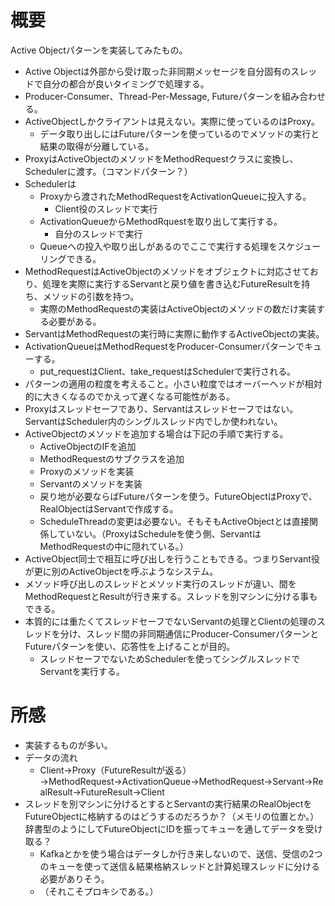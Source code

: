 # 概要

Active Objectパターンを実装してみたもの。

* Active Objectは外部から受け取った非同期メッセージを自分固有のスレッドで自分の都合が良いタイミングで処理する。
* Producer-Consumer、Thread-Per-Message, Futureパターンを組み合わせる。
* ActiveObjectしかクライアントは見えない。実際に使っているのはProxy。
  * データ取り出しにはFutureパターンを使っているのでメソッドの実行と結果の取得が分離している。
* ProxyはActiveObjectのメソッドをMethodRequestクラスに変換し、Schedulerに渡す。（コマンドパターン？）
* Schedulerは
  * Proxyから渡されたMethodRequestをActivationQueueに投入する。
    * Client役のスレッドで実行
  * ActivationQueueからMethodRquestを取り出して実行する。
    * 自分のスレッドで実行
  * Queueへの投入や取り出しがあるのでここで実行する処理をスケジューリングできる。
* MethodRequestはActiveObjectのメソッドをオブジェクトに対応させており、処理を実際に実行するServantと戻り値を書き込むFutureResultを持ち、メソッドの引数を持つ。
  * 実際のMethodRequestの実装はActiveObjectのメソッドの数だけ実装する必要がある。
* ServantはMethodRequestの実行時に実際に動作するActiveObjectの実装。
* ActivationQueueはMethodRequestをProducer-Consumerパターンでキューする。
  * put_requestはClient、take_requestはSchedulerで実行される。
* パターンの適用の粒度を考えること。小さい粒度ではオーバーヘッドが相対的に大きくなるのでかえって遅くなる可能性がある。
* Proxyはスレッドセーフであり、Servantはスレッドセーフではない。ServantはScheduler内のシングルスレッド内でしか使われない。
* ActiveObjectのメソッドを追加する場合は下記の手順で実行する。
  * ActiveObjectのIFを追加
  * MethodRequestのサブクラスを追加
  * Proxyのメソッドを実装
  * Servantのメソッドを実装
  * 戻り地が必要ならばFutureパターンを使う。FutureObjectはProxyで、RealObjectはServantで作成する。
  * ScheduleThreadの変更は必要ない。そもそもActiveObjectとは直接関係していない。（ProxyはScheduleを使う側、ServantはMethodRequestの中に隠れている。）
* ActiveObject同士で相互に呼び出しを行うこともできる。つまりServant役が更に別のActiveObjectを呼ぶようなシステム。
* メソッド呼び出しのスレッドとメソッド実行のスレッドが違い、間をMethodRequestとResultが行き来する。スレッドを別マシンに分ける事もできる。
* 本質的には重たくてスレッドセーフでないServantの処理とClientの処理のスレッドを分け、スレッド間の非同期通信にProducer-ConsumerパターンとFutureパターンを使い、応答性を上げることが目的。
  * スレッドセーフでないためSchedulerを使ってシングルスレッドでServantを実行する。

# 所感

* 実装するものが多い。
* データの流れ
  * Client→Proxy（FutureResultが返る）→MethodRequest→ActivationQueue→MethodRequest→Servant→RealResult→FutureResult→Client
* スレッドを別マシンに分けるとするとServantの実行結果のRealObjectをFutureObjectに格納するのはどうするのだろうか？（メモリの位置とか。）辞書型のようにしてFutureObjectにIDを振ってキューを通してデータを受け取る？
  * Kafkaとかを使う場合はデータしか行き来しないので、送信、受信の2つのキューを使って送信＆結果格納スレッドと計算処理スレッドに分ける必要がありそう。
  * （それこそプロキシである。）
